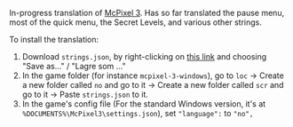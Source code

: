 In-progress translation of [McPixel 3](https://www.devolverdigital.com/games/mcpixel-3). Has so far translated the pause menu, most of the quick menu, the Secret Levels, and various other strings.

To install the translation:
1) Download `strings.json`, by right-clicking on [this link](https://raw.githubusercontent.com/DandelionSprout/Norwegian-Fan-Translations/master/McPixel%203/strings.json) and choosing "Save as…" / "Lagre som …"
2) In the game folder (for instance `mcpixel-3-windows`), go to `loc` → Create a new folder called `no` and go to it → Create a new folder called `scr` and go to it → Paste `strings.json` to it.
3) In the game's config file (For the standard Windows version, it's at `%DOCUMENTS%\McPixel3\settings.json`), set `"language":` to `"no",`
